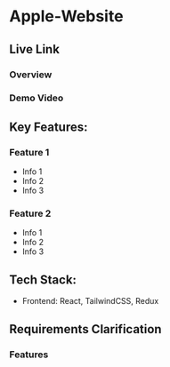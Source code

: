 # Apple-Website

## Live Link 

### Overview


### Demo Video


## Key Features:

### Feature 1
- Info 1
- Info 2
- Info 3

### Feature 2
- Info 1
- Info 2
- Info 3

## Tech Stack:

- Frontend: React, TailwindCSS, Redux

## Requirements Clarification

### Features


